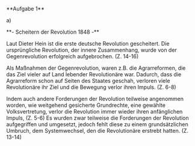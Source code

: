 \*\*Aufgabe 1\*\*



a)

\*\*- Scheitern der Revolution 1848 -\*\*



Laut Dieter Hein ist die erste deutsche Revolution gescheitert. Die ursprüngliche Revolution, der innere Zusammenhang, wurde von der Gegenrevolution erfolgreich aufgebrochen. (Z. 14-16)

Als Maßnahmen der Gegenrevolution, waren z.B. die Agrarreformen, die das Ziel vieler auf Land lebender Revolutionäre war. Dadurch, dass die Agrarreform schon auf Seiten des Staates geschah, verloren viele Revolutionäre ihr Ziel und die Bewegung verlor ihren Impuls. (Z. 6-8)

Indem auch andere Forderungen der Revolution teilweise angenommen worden, wie weitgehend gesicherte Grundrechte, eine gewählte Volksvertretung, verlor die Revolution immer wieder ihren anfänglichen Impuls, (Z. 5-6) Es wurden zwar teilweise die Forderungen der Revolution aufgegriffen und umgesetzt, jedoch fehlt diese zu einem grundsätzlichen Umbruch, dem Systemwechsel, den die Revolutionäre erstrebt hatten. (Z. 13-14)



